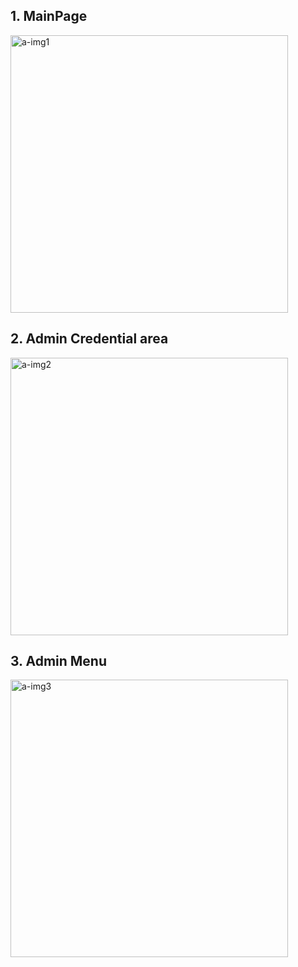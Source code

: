 ## 1. MainPage

<img width="444" alt="a-img1" src="https://github.com/ranushka-lakmal/Employee_Management_System/assets/19938421/a14e11e7-f207-4e6d-82d5-d9328a66dc58">


## 2. Admin Credential area

<img width="444" alt="a-img2" src="https://github.com/ranushka-lakmal/Employee_Management_System/assets/19938421/189982e6-3dbc-47ef-9b76-86c8a9518219">


## 3. Admin Menu

<img width="444" alt="a-img3" src="https://github.com/ranushka-lakmal/Employee_Management_System/assets/19938421/22dc3b0f-426b-4b5a-966d-e71efe41ae22">
